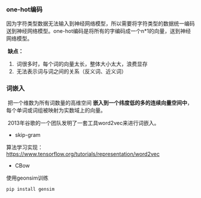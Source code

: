 ### one-hot编码

​		因为字符类型数据无法输入到神经网络模型，所以需要将字符类型的数据统一编码送到神经网络模型。one-hot编码是将所有的字编码成一个n*1的向量，送到神经网络模型。

​	**缺点：**

1. ​	词很多时，每个词的向量太长，整体大小太大，浪费显存
2. ​	无法表示词与词之间的关系（反义词、近义词）

### 词嵌入

​		把一个维数为所有词数量的高维空间 **嵌入到一个纬度低的多的连续向量空间中**，每个单词或词组被映射为实数域上的向量。

​	2013年谷歌的一个团队发明了一套工具word2vec来进行词嵌入。

- skip-gram

算法学习实现：https://www.tensorflow.org/tutorials/representation/word2vec

- CBow

使用geonsim训练

```python
pip install gensim
```



